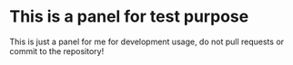 # This is a panel for test purpose

This is just a panel for me for development usage, do not pull requests or commit to the repository!
